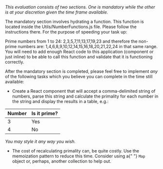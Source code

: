 
*This evaluation consists of two sections. One is mandatory while the
other is at your discretion given the time frame available.*


The mandatory section involves hydrating a function. This function is
located inside the Utils/NumberFunctions.js file. Please follow the
instructions there. For the purpose of speeding your task up:


Prime numbers from 1 to 24: 2,3,5,7,11,13,17,19,23 and therefore the
non-prime numbers are: 1,4,6,8,9,10,12,14,15,16,18,20,21,22,24 in that
same range. You will need to add enough React code to this application
(component or just inline) to be able to call this function and
validate that it is functioning correctly.

After the mandatory section is completed, please feel free to
implement _any_ of the following tasks which you believe you
can complete in the time still available:


-  Create a React component that will accept a comma-delimited string
of numbers, parse this string and calculate the primality for each
number in the string and display the results in a table, e.g.:

| Number | Is it prime? |
|--------|--------------|
| 3      | Yes          |
| 4      | No           |

_You may style it any way you wish._
- The cost of recalculating primality can, be quite costly. Use the
memoization pattern to reduce this time. Consider using a{" "}
`Map` object or, perhaps, another collection to help out.
 